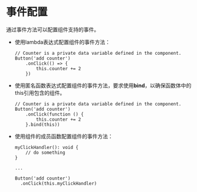 # 事件配置<a name="ZH-CN_TOPIC_0000001157388863"></a>

通过事件方法可以配置组件支持的事件。

-   使用lambda表达式配置组件的事件方法：

    ```
    // Counter is a private data variable defined in the component.
    Button('add counter')
        .onClick(() => {
            this.counter += 2
        })
    ```


-   使用匿名函数表达式配置组件的事件方法，要求使用**bind**，以确保函数体中的this引用包含的组件。

    ```
    // Counter is a private data variable defined in the component.
    Button('add counter')
        .onClick(function () {
            this.counter += 2
        }.bind(this))
    ```


-   使用组件的成员函数配置组件的事件方法：

    ```
    myClickHandler(): void {
        // do something
    }
    
    ...
    
    Button('add counter')
      .onClick(this.myClickHandler)
    ```


